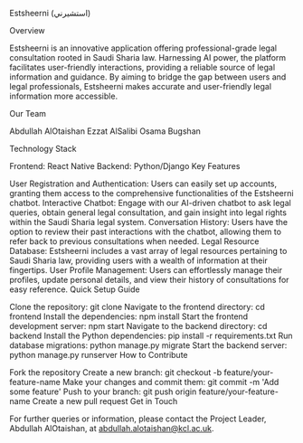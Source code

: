 Estsheerni (استشيرني)

Overview

Estsheerni is an innovative application offering professional-grade legal consultation rooted in Saudi Sharia law. Harnessing AI power, the platform facilitates user-friendly interactions, providing a reliable source of legal information and guidance. By aiming to bridge the gap between users and legal professionals, Estsheerni makes accurate and user-friendly legal information more accessible.

Our Team

Abdullah AlOtaishan
Ezzat AlSalibi 
Osama Bugshan

Technology Stack

Frontend: React Native
Backend: Python/Django
Key Features

User Registration and Authentication: Users can easily set up accounts, granting them access to the comprehensive functionalities of the Estsheerni chatbot.
Interactive Chatbot: Engage with our AI-driven chatbot to ask legal queries, obtain general legal consultation, and gain insight into legal rights within the Saudi Sharia legal system.
Conversation History: Users have the option to review their past interactions with the chatbot, allowing them to refer back to previous consultations when needed.
Legal Resource Database: Estsheerni includes a vast array of legal resources pertaining to Saudi Sharia law, providing users with a wealth of information at their fingertips.
User Profile Management: Users can effortlessly manage their profiles, update personal details, and view their history of consultations for easy reference.
Quick Setup Guide

Clone the repository: git clone <repository-url>
Navigate to the frontend directory: cd frontend
Install the dependencies: npm install
Start the frontend development server: npm start
Navigate to the backend directory: cd backend
Install the Python dependencies: pip install -r requirements.txt
Run database migrations: python manage.py migrate
Start the backend server: python manage.py runserver
How to Contribute

Fork the repository
Create a new branch: git checkout -b feature/your-feature-name
Make your changes and commit them: git commit -m 'Add some feature'
Push to your branch: git push origin feature/your-feature-name
Create a new pull request
Get in Touch

For further queries or information, please contact the Project Leader, Abdullah AlOtaishan, at abdullah.alotaishan@kcl.ac.uk.

